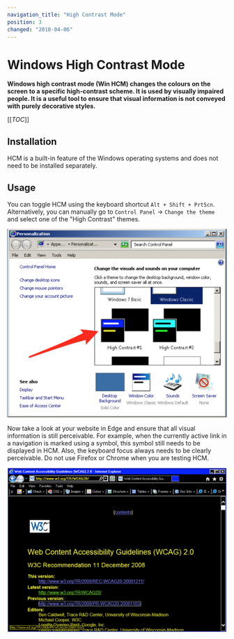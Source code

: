 ```yaml
---
navigation_title: "High Contrast Mode"
position: 3
changed: "2018-04-06"
---
```


# Windows High Contrast Mode

**Windows high contrast mode (Win HCM) changes the colours on the screen to a specific high-contrast scheme. It is used by visually impaired people. It is a useful tool to ensure that visual information is not conveyed with purely decorative styles.**

[[_TOC_]]

## Installation

HCM is a built-in feature of the Windows operating systems and does not need to be installed separately.

## Usage

You can toggle HCM using the keyboard shortcut `Alt + Shift + PrtScn`. Alternatively, you can manually go to `Control Panel` -> `Change the theme` and select one of the "High Contrast" themes.

![Windows HCM themes](_media/windows-hcm-themes.png)

Now take a look at your website in Edge and ensure that all visual information is still perceivable. For example, when the currently active link in a navigation is marked using a symbol, this symbol still needs to be displayed in HCM. Also, the keyboard focus always needs to be clearly perceivable. Do not use Firefox or Chrome when you are testing HCM.

![The WCAG 2.0 website in high contrast mode](_media/the-wcag-20-website-in-high-contrast-mode.png)
